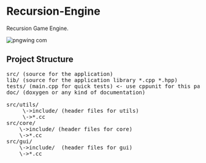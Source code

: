 # Recursion-Engine
Recursion Game Engine.

![pngwing com](https://github.com/Osmanyasal/Recursion-Engine/assets/22853419/43181e63-15a4-49d3-98a7-c059f6e34765)

## Project Structure
<pre>
src/ (source for the application)
lib/ (source for the application library *.cpp *.hpp)
tests/ (main.cpp for quick tests) <- use cppunit for this part
doc/ (doxygen or any kind of documentation)

src/utils/
     \->include/ (header files for utils)
     \->*.cc
src/core/
    \->include/ (header files for core)
    \->*.cc
src/gui/ 
    \->include/  (header files for gui)
    \->*.cc 
</pre>



